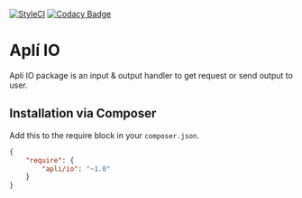 [![StyleCI](https://github.styleci.io/repos/140433173/shield?branch=master)](https://github.styleci.io/repos/140433173)
[![Codacy Badge](https://api.codacy.com/project/badge/Grade/4670011a921547ae907a93156a18ddf2)](https://www.codacy.com/app/mandrade.danilo/apli-io?utm_source=github.com&amp;utm_medium=referral&amp;utm_content=dmandrade/apli-io&amp;utm_campaign=Badge_Grade)

# Aplí IO

Aplí IO package is an input & output handler to get request or send output to user.

## Installation via Composer

Add this to the require block in your `composer.json`.

``` json
{
    "require": {
        "apli/io": "~1.0"
    }
}
```
